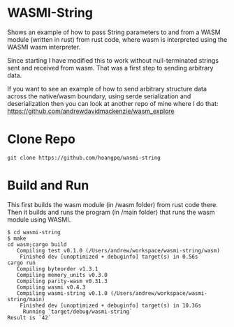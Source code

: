 # WASMI-String
Shows an example of how to pass String parameters to and from a WASM module (written in rust) 
from rust code, where wasm is interpreted using the WASMI wasm interpreter.

Since starting I have modified this to work without null-terminated strings sent and received from 
wasm. That was a first step to sending arbitrary data.

If you want to see an example of how to send arbitrary structure data across the native/wasm
boundary, using serde serialization and deserialization then you can look at another
repo of mine where I do that: https://github.com/andrewdavidmackenzie/wasm_explore

# Clone Repo
```
git clone https://github.com/hoangpq/wasmi-string
```

# Build and Run
This first builds the wasm module (in /wasm folder) from rust code there.
Then it builds and runs the program (in /main folder) that runs the wasm module using
WASMI.

```
$ cd wasmi-string
$ make
cd wasm;cargo build
   Compiling test v0.1.0 (/Users/andrew/workspace/wasmi-string/wasm)
    Finished dev [unoptimized + debuginfo] target(s) in 0.56s
cargo run
   Compiling byteorder v1.3.1
   Compiling memory_units v0.3.0
   Compiling parity-wasm v0.31.3
   Compiling wasmi v0.4.3
   Compiling wasmi-string v0.1.0 (/Users/andrew/workspace/wasmi-string/main)
    Finished dev [unoptimized + debuginfo] target(s) in 10.36s
     Running `target/debug/wasmi-string`
Result is `42`
```
